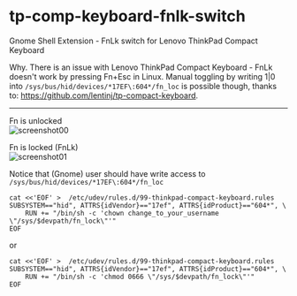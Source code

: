 # tp-comp-keyboard-fnlk-switch
Gnome Shell Extension - FnLk switch for Lenovo ThinkPad Compact Keyboard

Why. There is an issue with Lenovo ThinkPad Compact Keyboard - FnLk doesn't work by pressing Fn+Esc in Linux. Manual toggling by writing 1|0 into `/sys/bus/hid/devices/*17EF\:604*/fn_loc` is possible though, thanks to: https://github.com/lentinj/tp-compact-keyboard.


-----
Fn is unlocked\
![screenshot00](https://github.com/goloshubov/tp-comp-keyboard-fnlk-switch/blob/master/about/screenshots/ss00.png)

Fn is locked (FnLk)\
![screenshot01](https://github.com/goloshubov/tp-comp-keyboard-fnlk-switch/blob/master/about/screenshots/ss01.png)

Notice that (Gnome) user should have write access to `/sys/bus/hid/devices/*17EF\:604*/fn_loc`

```
cat <<'EOF' >  /etc/udev/rules.d/99-thinkpad-compact-keyboard.rules 
SUBSYSTEM=="hid", ATTRS{idVendor}=="17ef", ATTRS{idProduct}=="604*", \
    RUN += "/bin/sh -c 'chown change_to_your_username \"/sys/$devpath/fn_lock\"'"
EOF
```
or
```
cat <<'EOF' >  /etc/udev/rules.d/99-thinkpad-compact-keyboard.rules 
SUBSYSTEM=="hid", ATTRS{idVendor}=="17ef", ATTRS{idProduct}=="604*", \
    RUN += "/bin/sh -c 'chmod 0666 \"/sys/$devpath/fn_lock\"'"
EOF
```
